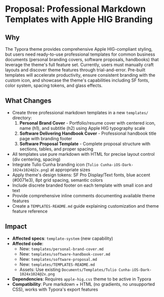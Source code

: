 # Proposal: Professional Markdown Templates with Apple HIG Branding

## Why

The Typora theme provides comprehensive Apple HIG-compliant styling, but users need ready-to-use professional templates for common business documents (personal branding covers, software proposals, handbooks) that leverage the theme's full feature set. Currently, users must manually craft layouts and discover theme features through trial-and-error. Pre-built templates will accelerate productivity, ensure consistent branding with the custom icon, and showcase the theme's capabilities including SF fonts, color system, spacing tokens, and glass effects.

## What Changes

- Create three professional markdown templates in a new `templates/` directory:
  1. **Personal Brand Cover** - Portfolio/resume cover with centered icon, name (h1), and subtitle (h2) using Apple HIG typography scale
  2. **Software Delivering Handbook Cover** - Professional handbook title page with branding footer
  3. **Software Proposal Template** - Complete proposal structure with sections, tables, and proper spacing
- All templates use pure markdown with HTML for precise layout control (div centering, spacing)
- Integrate Tulio Cunha branding icon (`Tulio Cunha-iOS-Dark-1024x1024@2x.png`) at appropriate sizes
- Apply theme's design tokens: SF Pro Display/Text fonts, blue accent (#0071e3), 8pt grid spacing, semantic colors
- Include discrete branded footer on each template with small icon and text
- Provide comprehensive inline comments documenting available theme features
- Create a `TEMPLATES-README.md` guide explaining customization and theme feature reference

## Impact

- **Affected specs**: `template-system` (new capability)
- **Affected code**:
  - New: `templates/personal-brand-cover.md`
  - New: `templates/software-handbook-cover.md`
  - New: `templates/software-proposal.md`
  - New: `templates/TEMPLATES-README.md`
  - Assets: Use existing `Documents/Templates/Tulio Cunha-iOS-Dark-1024x1024@2x.png`
- **Dependencies**: Requires `apple-hig.css` theme to be active in Typora
- **Compatibility**: Pure markdown + HTML (no gradients, no unsupported CSS), works with Typora's export features
